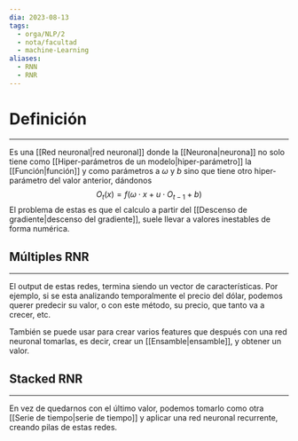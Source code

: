 ```yaml
---
dia: 2023-08-13
tags:
  - orga/NLP/2
  - nota/facultad
  - machine-Learning
aliases:
  - RNN
  - RNR
---
```

# Definición
---
Es una [[Red neuronal|red neuronal]] donde la [[Neurona|neurona]] no solo tiene como [[Hiper-parámetros de un modelo|hiper-parámetro]] la [[Función|función]] y como parámetros a $\omega$ y $b$ sino que tiene otro hiper-parámetro del valor anterior, dándonos $$ O_t(x) = f(\omega \cdot x + u \cdot O_{t - 1} + b) $$
El problema de estas es que el calculo a partir del [[Descenso de gradiente|descenso del gradiente]], suele llevar a valores inestables de forma numérica. 

## Múltiples RNR
---
El output de estas redes, termina siendo un vector de características. Por ejemplo, si se esta analizando temporalmente el precio del dólar, podemos querer predecir su valor, o con este método, su precio, que tanto va a crecer, etc. 

También se puede usar para crear varios features que después con una red neuronal tomarlas, es decir, crear un [[Ensamble|ensamble]], y obtener un valor.

## Stacked RNR
---
En vez de quedarnos con el último valor, podemos tomarlo como otra [[Serie de tiempo|serie de tiempo]] y aplicar una red neuronal recurrente, creando pilas de estas redes.